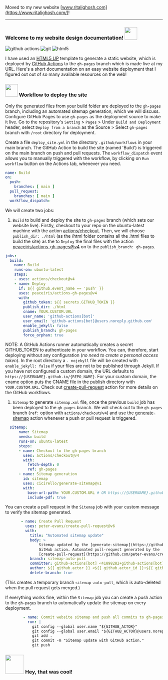 Moved to my new website [www.ritalighosh.com](https://www.ritalighosh.com/)!

---

### Welcome to my website design documentation! <img src="https://slackmojis.com/emojis/4975-party/download" width=40>

<p> 
  <img alt="github actions" src="https://img.shields.io/badge/-Github_Actions-2088FF?style=flat-square&logo=github-actions&logoColor=black" />
  <img alt="git" src="https://img.shields.io/badge/-Git-F05032?style=flat-square&logo=git&logoColor=black" />
  <img alt="html5" src="https://img.shields.io/badge/-HTML5-E34F26?style=flat-square&logo=html5&logoColor=black" />
<p>

I have used an [HTML5 UP](https://html5up.net/) template to generate a static website, which is deployed by [GitHub Actions](https://docs.github.com/en/actions) to the `gh-pages` branch which is made live at my URL. Here's a short documentation on an easy website deployment that I figured out out of so many available resources on the web!

### <img src="https://slackmojis.com/emojis/149-sonic/download" width=40> Workflow to deploy the site
Only the generated files from your build folder are deployed to the `gh-pages` branch, including an automated sitemap generation, which we will discuss. Configure GitHub Pages to use `gh-pages` as the deployment source to make it live. 
Go to the repository's `Setting` > `Pages` > Under `Build and Deployment` header, select `Deploy from a branch` as the Source > Select `gh-pages` branch with `/root` directory for deployment.


Create a file `deploy_site.yml` in the directory `.github/workflows` in your main branch. The GitHub Action to build the site (named 'Build') is triggered on the main branch on push and pull requests. The `workflow_dispatch` event allows you to manually triggered with the workflow, by clicking on `Run workflow` button on the Actions tab, whenever you need.

```yaml
name: Build
on:
  push:
    branches: [ main ] 
  pull_request:
    branches: [ main ]
  workflow_dispatch:
```

We will create two jobs:
1. `Build` to build and deploy the site to `gh-pages` branch (which sets our website live). Firstly, checkout to your repo on the ubuntu-latest machine with the action [actions/checkout](https://github.com/peaceiris/actions-gh-pages). Then, we will choose `publish_dir: ./html` (as the /html folder contains all the .html files to build the site) as the  to `Deploy` the final files with the action [peaceiris/actions-gh-pages@v4](https://github.com/peaceiris/actions-gh-pages) on to the `publish_branch: gh-pages`. 
```yaml
jobs:
  build:
    name: Build
    runs-on: ubuntu-latest
    steps:
    - uses: actions/checkout@v4
    - name: Deploy
      if: ${{ github.event_name == 'push' }}
      uses: peaceiris/actions-gh-pages@v4
      with:
        github_token: ${{ secrets.GITHUB_TOKEN }}
        publish_dir: ./html
        cname: YOUR.CUSTOM.URL
        user_name: 'github-actions[bot]'
        user_email: 'github-actions[bot]@users.noreply.github.com'
        enable_jekyll: false
        publish_branch: gh-pages
        force_orphan: true
```
NOTE: A GitHub Actions runner automatically creates a secret GITHUB_TOKEN to authenticate in your workflow. You can, therefore, start deploying without any configuration (*no need to create a personal access token*). In the root directory a `. nojekyll` file will be created with `enable_jekyll: false` if your files are not to be published through Jekyll. If you have not configured a custom domain, the URL defaults to `https://{USERNAME}.github.io/{REPO_NAME}`. For your custom domain, the cname option puts the CNAME file  in the publish directory with `YOUR.CUSTOM.URL`. Check out [create-pull-request](https://github.com/peter-evans/create-pull-request) action for more details on the GitHub workflows.

1. `Sitemap` to generate `sitemap.xml` file, once the previous `build` job has been deployed to the `gh-pages` branch. We will check out to the `gh-pages` branch (`ref:` option with `actions/checkout@v4`) and use the [generate-sitemap](https://github.com/cicirello/generate-sitemap) action  whenever a push or pull request is triggered.
  ```yaml
    sitemap:
        name: Sitemap
        needs: build
        runs-on: ubuntu-latest
        steps: 
        - name: Checkout to the gh-pages branch
          uses: actions/checkout@v4
          with:
            fetch-depth: 0
            ref: gh-pages     
        - name: Sitemap generation
          id: sitemap
          uses: cicirello/generate-sitemap@v1
          with:
            base-url-path: YOUR.CUSTOM.URL # OR https://{USERNAME}.github.io/{REPO_NAME}
            include-pdf: true
  ```
 
 You can create a pull request in the `Sitemap` job with your custom message to verify the sitemap generated.
 ```yaml 
        - name: Create Pull Request
          uses: peter-evans/create-pull-request@v6
          with:
            title: "Automated sitemap update"
            body: > 
                Sitemap updated by the [generate-sitemap](https://github.com/cicirello/generate-sitemap) 
                GitHub action. Automated pull-request generated by the 
                [create-pull-request](https://github.com/peter-evans/create-pull-request) GitHub action.
            branch: sitemap-auto-pull
            committer: github-actions[bot] <41898282+github-actions[bot]@users.noreply.github.com>
            author: ${{ github.actor }} <${{ github.actor_id }}+${{ github.actor }}@users.noreply.github.com>
            delete-branch: true
```
(This creates a temporary branch `sitemap-auto-pull`, which is auto-deleted when the pull request gets merged.)

If everything works fine, within the `Sitemap` job you can create a push action to the `gh-pages` branch to automatically update the sitemap on every deployment.
```yaml
        - name: Commit website sitemap and push all commits to gh-pages
          run: |
            git config --global user.name "${GITHUB_ACTOR}"
            git config --global user.email "${GITHUB_ACTOR}@users.noreply.github.com"
            git add .
            git commit -m "Sitemap update with GitHub action."
            git push
```

### <img src="https://slackmojis.com/emojis/17617-mariodance_pbj/download" width=60> Hey, that was cool!
